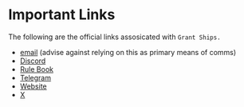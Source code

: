 # Important Links

The following are the official links assosicated with `Grant Ships.`

- [email](mailto:grantships@gmail.com) (advise against relying on this as primary means of comms)
- [Discord](https://discord.gg/QNGH4Uxa8A)
- [Rule Book](/)
- [Telegram](https://t.me/grantships)
- [Website](https://grantships.fun)
- [X](https://twitter.com/grantships)